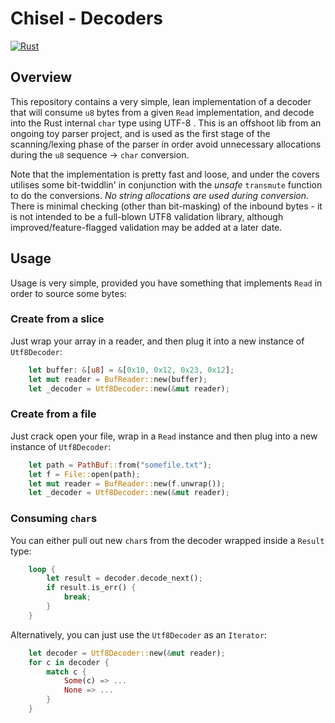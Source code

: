 # Chisel - Decoders

[![Rust](https://github.com/jonnycoombes/chisel-decoders/actions/workflows/rust.yml/badge.svg)](https://github.com/jonnycoombes/chisel-decoders/actions/workflows/rust.yml)

## Overview

This repository contains a very simple, lean implementation of a decoder that will consume `u8` bytes from a given 
`Read` implementation, and decode into the Rust internal `char` type using UTF-8 . This is an offshoot lib from an 
ongoing toy parser project, and is used as the first stage of the scanning/lexing phase of the parser in order avoid 
unnecessary allocations during the `u8` sequence -> `char` conversion. 

Note that the implementation is pretty fast and loose, and under the covers utilises some bit-twiddlin' in conjunction 
with the *unsafe* `transmute` function to do the conversions. *No string allocations are used during conversion*. 
There is minimal checking (other than bit-masking) of the inbound bytes - it is not intended to be a full-blown UTF8 
validation library, although improved/feature-flagged validation may be added at a later date.

## Usage 

Usage is very simple, provided you have something that implements `Read` in order to source some bytes:

### Create from a slice

Just wrap your array in a reader, and then plug it into a new instance of `Utf8Decoder`:

```rust
    let buffer: &[u8] = &[0x10, 0x12, 0x23, 0x12];
    let mut reader = BufReader::new(buffer);
    let _decoder = Utf8Decoder::new(&mut reader);
```

### Create from a file 

Just crack open your file, wrap in a `Read` instance and then plug into a new instance of `Utf8Decoder`:

```rust
    let path = PathBuf::from("somefile.txt");
    let f = File::open(path);
    let mut reader = BufReader::new(f.unwrap());
    let _decoder = Utf8Decoder::new(&mut reader);
```
### Consuming `char`s

You can either pull out new `char`s from the decoder wrapped inside a `Result` type:

```rust
    loop {
        let result = decoder.decode_next();
        if result.is_err() {
            break;
        }
    }
```
Alternatively, you can just use the `Utf8Decoder` as an `Iterator`:

```rust
    let decoder = Utf8Decoder::new(&mut reader);
    for c in decoder {
        match c {
            Some(c) => ...
            None => ...
        }       
    }
```
